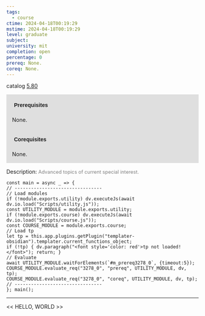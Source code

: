 ```yaml
---
tags:
  - course
ctime: 2024-04-18T00:19:29
mstime: 2024-04-18T00:19:29
level: graduate
subject: 
university: mit
completion: open
percentage: 0
prereq: None.
coreq: None.
---
```


catalog [5.80](http://student.mit.edu/catalog/m5b.html#5.80)

<span style="display: block; padding: 15px; background-color: rgb(100, 100, 100, 0.2);"><font id="m_prereq3278_0" style="display: block; font-family: Arial, sans-serif; font-weight: bold; padding: 5px">Prerequisites</font><br><span id="prereq3278_0">None.</span></span>
<span style="display: block; padding: 15px; background-color: rgb(100, 100, 100, 0.2);"><font id="m_coreq3278_0" style="display: block; font-family: Arial, sans-serif; font-weight: bold; padding: 5px">Corequisites</font><br><span id="coreq3278_0">None.</span></span>

<font style="">Description:</font>
<font style="color: grey; font-size: 0.8rem;">Advanced topics of current special interest.</font>

```dataviewjs
const main = async _ => {
// --------------------------------
// Load modules
if (!module.exports.utility) dv.executeJs(await dv.io.load("Scripts/utility.js"));
const UTILITY_MODULE = module.exports.utility;
if (!module.exports.course) dv.executeJs(await dv.io.load("Scripts/course.js"));
const COURSE_MODULE = module.exports.course;
// Load tp
let tp = this.app.plugins.getPlugin("templater-obsidian").templater.current_functions_object;
if (!tp) { dv.paragraph("<font style='color: red'>tp not loaded!</font>"); return; }
// Evaluate
await UTILITY_MODULE.waitForElements(`#m_prereq3278_0`, {timeout:5});
COURSE_MODULE.evaluate_req("3278_0", "prereq", UTILITY_MODULE, dv, tp);
COURSE_MODULE.evaluate_req("3278_0", "coreq", UTILITY_MODULE, dv, tp);
// --------------------------------
}; main();
```

---

<< HELLO, WORLD >>
